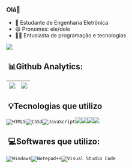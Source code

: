 ### Olá👋

- 🔌 Estudante de Engenharia Eletrônica
- 😄 Pronomes: ele/dele
- 👨‍💻 Entusiasta de programação e tecnologias

<code><img src='https://img.shields.io/badge/LinkedIn-0077B5?style=for-the-badge&logo=linkedin&logoColor=white)](https://www.linkedin.com/in/andrey-hiemer'></code>

##  &nbsp;📊Github Analytics:
| <img align="center" src="https://github-readme-stats-ccxx-git-master-hiemer23.vercel.app/api?username=Hiemer23&theme=highcontrast"> | <img align="center" src='https://github-readme-stats-ccxx-git-master-hiemer23.vercel.app/api/top-langs/?username=Hiemer23&theme=highcontrast&layout=compact'>|
|---|---|

##  &nbsp;💡Tecnologias que utilizo

<code><img src="https://img.shields.io/badge/HTML5-E34F26?style=for-the-badge&logo=html5&logoColor=white" alt="HTML5"></code><code><img src="https://img.shields.io/badge/CSS3-1572B6?style=for-the-badge&logo=css3&logoColor=white" alt="CSS3"></code><code><img src="https://img.shields.io/badge/JavaScript-F7DF1E?style=for-the-badge&logo=javascript&logoColor=black" alt="JavaScript"></code><code><img src ='https://img.shields.io/badge/TypeScript-007ACC?style=for-the-badge&logo=typescript&logoColor=white'></code><code><img src='https://img.shields.io/badge/React-20232A?style=for-the-badge&logo=react&logoColor=61DAFB'></code><code><img src='https://img.shields.io/badge/Sass-CC6699?style=for-the-badge&logo=sass&logoColor=white'></code><code><img src='https://img.shields.io/badge/Vercel-000000?style=for-the-badge&logo=vercel&logoColor=white'></code>


## &nbsp;💻Softwares que utilizo:
<code><img src="https://img.shields.io/badge/Windows-0078D6?style=for-the-badge&logo=windows&logoColor=white" alt="Windows"></code><code><img src="https://img.shields.io/badge/Notepad++-90E59A.svg?style=for-the-badge&logo=notepad%2B%2B&logoColor=black" alt="Notepad++"></code><code><img src="https://img.shields.io/badge/Visual_Studio_Code-0078D4?style=for-the-badge&logo=visual%20studio%20code&logoColor=white" alt="Visual Studio Code"></code>

